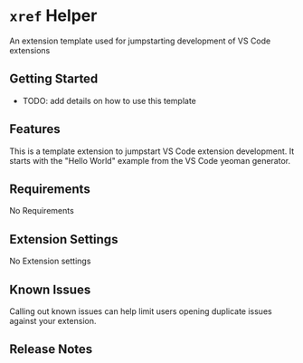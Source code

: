 # `xref` Helper

An extension template used for jumpstarting development of VS Code extensions

## Getting Started

- TODO: add details on how to use this template

## Features

This is a template extension to jumpstart VS Code extension development. It starts with the "Hello World" example from the VS Code yeoman generator.

## Requirements

No Requirements



## Extension Settings

No Extension settings

## Known Issues

Calling out known issues can help limit users opening duplicate issues against your extension.

## Release Notes
